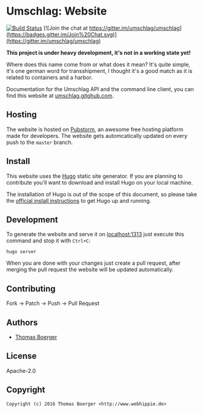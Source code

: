 # Umschlag: Website

[![Build Status](http://github.dronehippie.de/api/badges/umschlag/umschlag-docs/status.svg)](http://github.dronehippie.de/umschlag/umschlag-docs)
[![Join the chat at https://gitter.im/umschlag/umschlag](https://badges.gitter.im/Join%20Chat.svg)](https://gitter.im/umschlag/umschlag)

**This project is under heavy development, it's not in a working state yet!**

Where does this name come from or what does it mean? It's quite simple, it's one
german word for transshipment, I thought it's a good match as it is related to
containers and a harbor.

Documentation for the Umschlag API and the command line client, you can find this
website at [umschlag.gitghub.com](https://umschlag.github.com).


## Hosting

The website is hosted on [Pubstorm](https://www.pubstorm.com/), an awesome free
hosting platform made for developers. The website gets automcatically updated
on every push to the `master` branch.


## Install

This website uses the [Hugo](https://github.com/spf13/hugo) static site
generator. If you are planning to contribute you'll want to download and install
Hugo on your local machine.

The installation of Hugo is out of the scope of this document, so please take
the [official install instructions](https://gohugo.io/overview/installing/) to
get Hugo up and running.


## Development

To generate the website and serve it on [localhost:1313](http://localhost:1313)
just execute this command and stop it with `Ctrl+C`:

```
hugo server
```

When you are done with your changes just create a pull request, after merging
the pull request the website will be updated automatically.


## Contributing

Fork -> Patch -> Push -> Pull Request


## Authors

* [Thomas Boerger](https://github.com/tboerger)


## License

Apache-2.0


## Copyright

```
Copyright (c) 2016 Thomas Boerger <http://www.webhippie.de>
```
